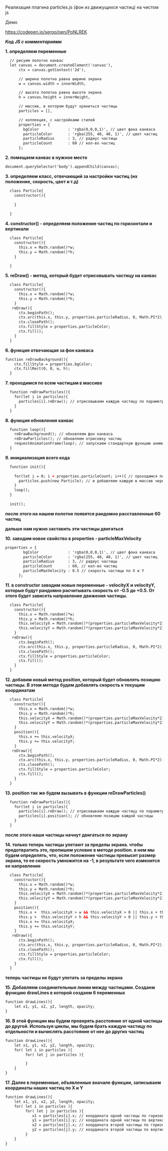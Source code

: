 Реализация плагина particles.js (фон из движущихся частиц) на чистом js

Демо

https://codepen.io/sergo/pen/PoNLREK

***Код JS с комментариями***

**1. определяем переменные**
```html
  // рисуем полотно канвас
  let canvas = document.createElement('canvas'), 
      ctx = canvas.getContext('2d'),

      // ширина полотна равна ширине экрана
      w = canvas.width = innerWidth,

      // высота полотна равна высоте экрана
      h = canvas.height = innerHeight,

      // массив, в котором будут храниться частицы
      particles = [], 

      // коллекция, с настройками стилей
      properties = { 
        bgColor             : 'rgba(0,0,0,1)', // цвет фона канваса
        particleColor       : 'rgba(255, 40, 40, 1)', // цвет частиц
        particleRadius      : 3, // радиус частицы
        particleCount       : 60 // кол-во частиц
      };
```

**2. помещаем канвас в нужное место**
```html
document.querySelector('body').appendChild(canvas);
```

**3. определяем класс, отвечающий за настройки частиц (их положение, скорость, цвет и т.д)**
```html
  class Particle{
    constructor(){
      
    }
   
  }
```

**4. constructor() - определяем положение частиц по горизонтали и вертикали**
```html
  class Particle{
    constructor(){
      this.x = Math.random()*w;
      this.y = Math.random()*h;
    }
   
  }
```

**5. reDraw() - метод, который будет отрисовывать частицу на канвас**
```html
  class Particle{
    constructor(){
      this.x = Math.random()*w;
      this.y = Math.random()*h;
    }
   reDraw(){
      ctx.beginPath();
      ctx.arc(this.x, this.y, properties.particleRadius, 0, Math.PI*2);
      ctx.closePath();
      ctx.fillStyle = properties.particleColor;
      ctx.fill();
    }
  }
```

**6. функция отвечающая за фон канваса**
```html
function reDrawBackground(){ 
    ctx.fillStyle = properties.bgColor;
    ctx.fillRect(0, 0, w, h);
  }
```

**7. проходимся по всем частицам в массиве**
```html
  function reDrawParticles(){
    for(let i in particles){
      particles[i].reDraw(); // отрисовываем каждую частицу по параметрам, определенным в reDraw();
    }
  }
```

**8. функция обновления канвас**
```html
  function loop(){
    reDrawBackground(); // обновляем фон канваса
    reDrawParticles(); // обновляем отрисовку частиц
    requestAnimationFrame(loop); // запускаем стандартную функцию анимации, обновляющую полотно (Обычно запросы происходят 60 раз в секунду - https://developer.mozilla.org/)
  }
```

**9. инициализация всего кода**
```html
  function init(){ 
    
    for(let i = 0; i < properties.particleCount; i++){ // проходимся по всем частицам
      particles.push(new Particle); // и добавляем каждую в массив через созданный класс Particle
    }
    loop();
  }
  
  init();
```

**после этого на нашем полотне появятся рандомно расставленные 60 частиц**

**дальше нам нужно заставить эти частицы двигаться**

**10. заводим новое свойство в properties - particleMaxVelocity**
```html
properties = { 
        bgColor             : 'rgba(0,0,0,1)', // цвет фона канваса
        particleColor       : 'rgba(255, 40, 40, 1)', // цвет частиц
        particleRadius      : 3, // радиус частицы
        particleCount       : 60, // кол-во частиц
        particleMaxVelocity : 0.5 // скорость частицы по X и Y
      };
```
**11. в constructor заводим новые переменные - velocityX и velocityY, которые будут рандомно расчитывать скорость от -0.5 до +0.5. От этого будет зависеть направление движения частицы.**
```html
  class Particle{
    constructor(){
      this.x = Math.random()*w;
      this.y = Math.random()*h;
      this.velocityX = Math.random()*(properties.particleMaxVelocity*2) - properties.particleMaxVelocity;
      this.velocityY = Math.random()*(properties.particleMaxVelocity*2) - properties.particleMaxVelocity;
    }
   reDraw(){
      ctx.beginPath();
      ctx.arc(this.x, this.y, properties.particleRadius, 0, Math.PI*2);
      ctx.closePath();
      ctx.fillStyle = properties.particleColor;
      ctx.fill();
    }
  }
```

**12. добавим новый метод position, который будет обновлять позицию частицы. В этом методе будем добавлять скорость к текущим координатам**
```html
  class Particle{
    constructor(){
      this.x = Math.random()*w;
      this.y = Math.random()*h;
      this.velocityX = Math.random()*(properties.particleMaxVelocity*2) - properties.particleMaxVelocity;
      this.velocityY = Math.random()*(properties.particleMaxVelocity*2) - properties.particleMaxVelocity;
    }
    position(){ 
      this.x += this.velocityX; 
      this.y += this.velocityY;
    }
   reDraw(){
      ctx.beginPath();
      ctx.arc(this.x, this.y, properties.particleRadius, 0, Math.PI*2);
      ctx.closePath();
      ctx.fillStyle = properties.particleColor;
      ctx.fill();
    }
  }
```
**13. position так же будем вызывать в функции reDrawParticles()**
```html
  function reDrawParticles(){
    for(let i in particles){
      particles[i].reDraw(); // отрисовываем каждую частицу по параметрам, определенным в reDraw();
      particles[i].position(); // обновляем позицию каждой частицы
    }
  }
```

**после этого наши частицы начнут двигаться по экрану**

**14. только теперь частицы улетают за пределы экрана. чтобы предотвратить это, пропишем условие в методе position. в нем мы будем определять, что, если положение частицы превысит размер экрана, то ее скорость умножится на -1, в результате чего изменится ее направление**
```html
  class Particle{
    constructor(){
      this.x = Math.random()*w;
      this.y = Math.random()*h;
      this.velocityX = Math.random()*(properties.particleMaxVelocity*2) - properties.particleMaxVelocity;
      this.velocityY = Math.random()*(properties.particleMaxVelocity*2) - properties.particleMaxVelocity;
    }
    position(){ 
      this.x +  this.velocityX > w && this.velocityX > 0 || this.x + this.velocityX < 0 && this.velocityX < 0 ? this.velocityX *= -1 : this.velocityX;
      this.y +  this.velocityY > h && this.velocityY > 0 || this.y + this.velocityY < 0 && this.velocityY < 0 ? this.velocityY *= -1 : this.velocityY;
      this.x += this.velocityX; 
      this.y += this.velocityY;
    }
   reDraw(){
      ctx.beginPath();
      ctx.arc(this.x, this.y, properties.particleRadius, 0, Math.PI*2);
      ctx.closePath();
      ctx.fillStyle = properties.particleColor;
      ctx.fill();
    }
  }
```

**теперь частицы не будут улетать за пределы экрана**

**15. Добавляем соединительные линии между частицами. Создаем функцию drawLines в которой создаем 6 переменных**
```html
function drawLines(){
    let x1, y1, x2, y2, length, opacity;
}
```
**16. В этой функции мы будем проверять расстояние от одной частицы до другой. Используя циклы, мы будем брать каждую частицу по отдельности и вычислять расстояние от нее до других частиц**
```html
function drawLines(){
    let x1, y1, x2, y2, length, opacity;
    for( let i in particles ){
         for( let j in particles ){

         }
    }
}
```

**17. Далее в переменные, объявленные вначале функции, записываем координаты наших частиц по X и Y**
```html
function drawLines(){
    let x1, y1, x2, y2, length, opacity;
    for( let i in particles ){
         for( let j in particles ){
            x1 = particles[i].x; // координата одной частицы по горизонтали
            y1 = particles[i].y; // координата одной частицы по вертикали
            x2 = particles[j].x; // координата второй частицы по горизонтали
            y2 = particles[j].y; // координата второй частицы по вертикали
         }
    }
}
```



